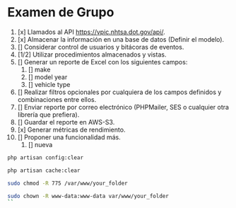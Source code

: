 # Examen de Grupo

1.  [x] Llamados al API https://vpic.nhtsa.dot.gov/api/.
2.  [x] Almacenar la información en una base de datos (Definir el modelo).
3.  [] Considerar control de usuarios y bitácoras de eventos.
4.  [1/2] Utilizar procedimientos almacenados y vistas.
5.  [] Generar un reporte de Excel con los siguientes campos:
    1. [] make
    1. [] model year
    1. [] vehicle type
6.  [] Realizar filtros opcionales por cualquiera de los campos definidos y combinaciones entre ellos.
7.  [] Enviar reporte por correo electrónico (PHPMailer, SES o cualquier otra librería que prefiera).
8.  [] Guardar el reporte en AWS-S3.
9.  [x] Generar métricas de rendimiento.
10. [] Proponer una funcionalidad más.
    1. [] nueva



```bash
php artisan config:clear

php artisan cache:clear

sudo chmod -R 775 /var/www/your_folder

sudo chown -R www-data:www-data var/www/your_folder 
``